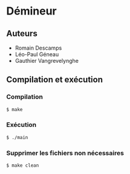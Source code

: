 # Démineur


## Auteurs


* Romain Descamps
* Léo-Paul Géneau
* Gauthier Vangrevelynghe


## Compilation et exécution


### Compilation


```sh
$ make
```


### Exécution


```sh
$ ./main
```


### Supprimer les fichiers non nécessaires


```sh
$ make clean
```
